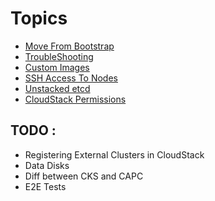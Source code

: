 # Topics

- [Move From Bootstrap](mover.md)
- [TroubleShooting](troubleshooting.md)
- [Custom Images](custom-images.md)
- [SSH Access To Nodes](ssh-access.md)
- [Unstacked etcd](unstacked-etcd.md)
- [CloudStack Permissions](cloudstack-permissions.md)


## TODO :
- Registering External Clusters in CloudStack
- Data Disks
- Diff between CKS and CAPC
- E2E Tests
